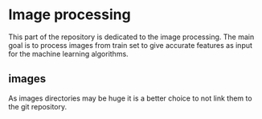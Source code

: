 # Image processing

This part of the repository is dedicated to the image processing. The main goal is to process images from train set to give accurate features as input for the machine learning algorithms.

## images

As images directories may be huge it is a better choice to not link them to the git repository. 
